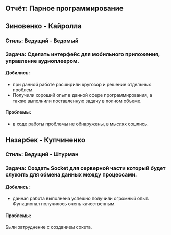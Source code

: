 ## Отчёт: Парное программирование

## Зиновенко - Кайролла
### Стиль: Ведущий - Ведомый
### Задача: Сделать интерфейс для мобильного приложения, управление аудиоплеером.
#### Добились: 
* при данной работе расширили кругозор и решение отдельных проблем.
* Получили хороший опыт в данной сфере программирования, а также выполнили поставленную задачу в полном объеме.

#### Проблемы:
* в ходе работы проблемы не обнаружены, в мыслях сошлись.

## Назарбек - Купчиненко
### Стиль: Ведущий - Штурман
### Задача: Создать Socket для серверной части который будет служить для обмена данных между процессами.
#### Добились:
*  данная работа выполнена  успешно  получили огромный опыт.
Функционал получилось очень качественным.
#### Проблемы:
Были затруднение с созданием сокета.
